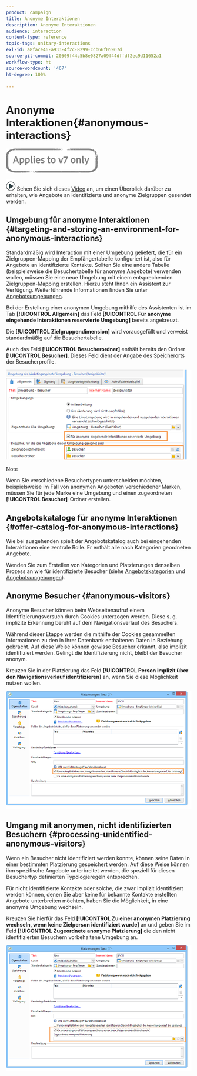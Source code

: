 ```yaml
---
product: campaign
title: Anonyme Interaktionen
description: Anonyme Interaktionen
audience: interaction
content-type: reference
topic-tags: unitary-interactions
exl-id: a8face46-a933-4f2c-8299-ccb66f05967d
source-git-commit: 20509f44c5b8e0827a09f44dffdf2ec9d11652a1
workflow-type: ht
source-wordcount: '467'
ht-degree: 100%

---
```


# Anonyme Interaktionen{#anonymous-interactions}

![](../../assets/v7-only.svg)

![](assets/do-not-localize/how-to-video.png) Sehen Sie sich dieses [Video](https://helpx.adobe.com/campaign/classic/how-to/indetified-and-anonymous-interaction-in-acv6.html?playlist=/ccx/v1/collection/product/campaign/classic/segment/digital-marketers/explevel/intermediate/applaunch/get-started/collection.ccx.js&amp;ref=helpx.adobe.com) an, um einen Überblick darüber zu erhalten, wie Angebote an identifizierte und anonyme Zielgruppen gesendet werden.

## Umgebung für anonyme Interaktionen {#targeting-and-storing-an-environment-for-anonymous-interactions}

Standardmäßig wird Interaction mit einer Umgebung geliefert, die für ein Zielgruppen-Mapping der Empfängertabelle konfiguriert ist, also für Angebote an identifizierte Kontakte. Sollten Sie eine andere Tabelle (beispielsweise die Besuchertabelle für anonyme Angebote) verwenden wollen, müssen Sie eine neue Umgebung mit einem entsprechenden Zielgruppen-Mapping erstellen. Hierzu steht Ihnen ein Assistent zur Verfügung. Weiterführende Informationen finden Sie unter [Angebotsumgebungen](../../interaction/using/live-design-environments.md#creating-an-offer-environment).

Bei der Erstellung einer anonymen Umgebung mithilfe des Assistenten ist im Tab **[!UICONTROL Allgemein]** das Feld **[!UICONTROL Für anonyme eingehende Interaktionen reservierte Umgebung]** bereits angekreuzt.

Die **[!UICONTROL Zielgruppendimension]** wird vorausgefüllt und verweist standardmäßig auf die Besuchertabelle.

Auch das Feld **[!UICONTROL Besucherordner]** enthält bereits den Ordner **[!UICONTROL Besucher]**. Dieses Feld dient der Angabe des Speicherorts der Besucherprofile.

![](assets/anonymous_environment_option.png)

>[!NOTE]
>
>Wenn Sie verschiedene Besuchertypen unterscheiden möchten, beispielsweise im Fall von anonymen Angeboten verschiedener Marken, müssen Sie für jede Marke eine Umgebung und einen zugeordneten **[!UICONTROL Besucher]**-Ordner erstellen.

## Angebotskataloge für anonyme Interaktionen {#offer-catalog-for-anonymous-interactions}

Wie bei ausgehenden spielt der Angebotskatalog auch bei eingehenden Interaktionen eine zentrale Rolle. Er enthält alle nach Kategorien geordneten Angebote.

Wenden Sie zum Erstellen von Kategorien und Platzierungen denselben Prozess an wie für identifizierte Besucher (siehe [Angebotskategorien](../../interaction/using/creating-offer-categories.md) und [Angebotsumgebungen](../../interaction/using/live-design-environments.md#creating-an-offer-environment)).

## Anonyme Besucher {#anonymous-visitors}

Anonyme Besucher können beim Webseitenaufruf einem Identifizierungsversuch durch Cookies unterzogen werden. Diese s. g. implizite Erkennung beruht auf dem Navigationsverlauf des Besuchers.

Während dieser Etappe werden die mithilfe der Cookies gesammelten Informationen zu den in Ihrer Datenbank enthaltenen Daten in Beziehung gebracht. Auf diese Weise können gewisse Besucher erkannt, also implizit identifiziert werden. Gelingt die Identifizierung nicht, bleibt der Besucher anonym.

Kreuzen Sie in der Platzierung das Feld **[!UICONTROL Person implizit über den Navigationsverlauf identifizieren]** an, wenn Sie diese Möglichkeit nutzen wollen.

![](assets/identification_anonymous_visitors.png)

## Umgang mit anonymen, nicht identifizierten Besuchern {#processing-unidentified-anonymous-visitors}

Wenn ein Besucher nicht identifiziert werden konnte, können seine Daten in einer bestimmten Platzierung gespeichert werden. Auf diese Weise können ihm spezifische Angebote unterbreitet werden, die speziell für diesen Besuchertyp definierten Typologieregeln entsprechen.

Für nicht identifizierte Kontakte oder solche, die zwar implizit identifiziert werden können, denen Sie aber keine für bekannte Kontakte erstellten Angebote unterbreiten möchten, haben Sie die Möglichkeit, in eine anonyme Umgebung wechseln.

Kreuzen Sie hierfür das Feld **[!UICONTROL Zu einer anonymen Platzierung wechseln, wenn keine Zielperson identifiziert wurde]** an und geben Sie im Feld **[!UICONTROL Zugeordnete anonyme Platzierung]** die den nicht identifizierten Besuchern vorbehaltene Umgebung an.

![](assets/anonymous_to_anonymous_environment.png)
